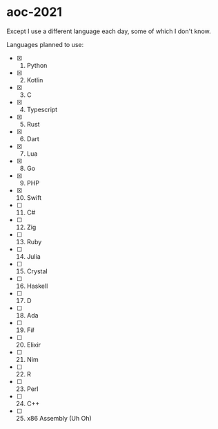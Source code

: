 # aoc-2021

Except I use a different language each day, some of which I don't know.

Languages planned to use:

- [x] 1. Python
- [x] 2. Kotlin
- [x] 3. C
- [x] 4. Typescript
- [x] 5. Rust
- [x] 6. Dart
- [x] 7. Lua
- [x] 8. Go
- [x] 9. PHP
- [x] 10. Swift
- [ ] 11. C#
- [ ] 12. Zig
- [ ] 13. Ruby
- [ ] 14. Julia
- [ ] 15. Crystal
- [ ] 16. Haskell
- [ ] 17. D
- [ ] 18. Ada
- [ ] 19. F#
- [ ] 20. Elixir
- [ ] 21. Nim
- [ ] 22. R
- [ ] 23. Perl
- [ ] 24. C++
- [ ] 25. x86 Assembly (Uh Oh)
